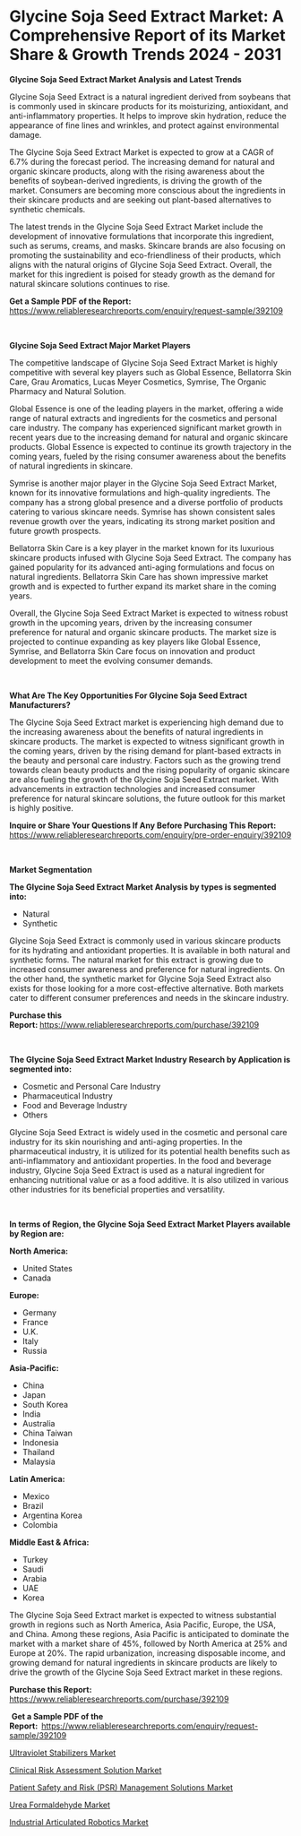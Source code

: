 <p><h1>Glycine Soja Seed Extract Market: A Comprehensive Report of its Market Share & Growth Trends 2024 - 2031</h1></p><p><strong>Glycine Soja Seed Extract Market Analysis and Latest Trends</strong></p>
<p><p>Glycine Soja Seed Extract is a natural ingredient derived from soybeans that is commonly used in skincare products for its moisturizing, antioxidant, and anti-inflammatory properties. It helps to improve skin hydration, reduce the appearance of fine lines and wrinkles, and protect against environmental damage.</p><p>The Glycine Soja Seed Extract Market is expected to grow at a CAGR of 6.7% during the forecast period. The increasing demand for natural and organic skincare products, along with the rising awareness about the benefits of soybean-derived ingredients, is driving the growth of the market. Consumers are becoming more conscious about the ingredients in their skincare products and are seeking out plant-based alternatives to synthetic chemicals.</p><p>The latest trends in the Glycine Soja Seed Extract Market include the development of innovative formulations that incorporate this ingredient, such as serums, creams, and masks. Skincare brands are also focusing on promoting the sustainability and eco-friendliness of their products, which aligns with the natural origins of Glycine Soja Seed Extract. Overall, the market for this ingredient is poised for steady growth as the demand for natural skincare solutions continues to rise.</p></p>
<p><strong>Get a Sample PDF of the Report:&nbsp;</strong> <a href="https://www.reliableresearchreports.com/enquiry/request-sample/392109">https://www.reliableresearchreports.com/enquiry/request-sample/392109</a></p>
<p>&nbsp;</p>
<p><strong>Glycine Soja Seed Extract Major Market Players</strong></p>
<p><p>The competitive landscape of Glycine Soja Seed Extract Market is highly competitive with several key players such as Global Essence, Bellatorra Skin Care, Grau Aromatics, Lucas Meyer Cosmetics, Symrise, The Organic Pharmacy and Natural Solution. </p><p>Global Essence is one of the leading players in the market, offering a wide range of natural extracts and ingredients for the cosmetics and personal care industry. The company has experienced significant market growth in recent years due to the increasing demand for natural and organic skincare products. Global Essence is expected to continue its growth trajectory in the coming years, fueled by the rising consumer awareness about the benefits of natural ingredients in skincare.</p><p>Symrise is another major player in the Glycine Soja Seed Extract Market, known for its innovative formulations and high-quality ingredients. The company has a strong global presence and a diverse portfolio of products catering to various skincare needs. Symrise has shown consistent sales revenue growth over the years, indicating its strong market position and future growth prospects.</p><p>Bellatorra Skin Care is a key player in the market known for its luxurious skincare products infused with Glycine Soja Seed Extract. The company has gained popularity for its advanced anti-aging formulations and focus on natural ingredients. Bellatorra Skin Care has shown impressive market growth and is expected to further expand its market share in the coming years.</p><p>Overall, the Glycine Soja Seed Extract Market is expected to witness robust growth in the upcoming years, driven by the increasing consumer preference for natural and organic skincare products. The market size is projected to continue expanding as key players like Global Essence, Symrise, and Bellatorra Skin Care focus on innovation and product development to meet the evolving consumer demands.</p></p>
<p>&nbsp;</p>
<p><strong>What Are The Key Opportunities For Glycine Soja Seed Extract Manufacturers?</strong></p>
<p><p>The Glycine Soja Seed Extract market is experiencing high demand due to the increasing awareness about the benefits of natural ingredients in skincare products. The market is expected to witness significant growth in the coming years, driven by the rising demand for plant-based extracts in the beauty and personal care industry. Factors such as the growing trend towards clean beauty products and the rising popularity of organic skincare are also fueling the growth of the Glycine Soja Seed Extract market. With advancements in extraction technologies and increased consumer preference for natural skincare solutions, the future outlook for this market is highly positive.</p></p>
<p><strong>Inquire or Share Your Questions If Any Before Purchasing This Report:</strong> <a href="https://www.reliableresearchreports.com/enquiry/pre-order-enquiry/392109">https://www.reliableresearchreports.com/enquiry/pre-order-enquiry/392109</a></p>
<p>&nbsp;</p>
<p><strong>Market Segmentation</strong></p>
<p><strong>The Glycine Soja Seed Extract Market Analysis by types is segmented into:</strong></p>
<p><ul><li>Natural</li><li>Synthetic</li></ul></p>
<p><p>Glycine Soja Seed Extract is commonly used in various skincare products for its hydrating and antioxidant properties. It is available in both natural and synthetic forms. The natural market for this extract is growing due to increased consumer awareness and preference for natural ingredients. On the other hand, the synthetic market for Glycine Soja Seed Extract also exists for those looking for a more cost-effective alternative. Both markets cater to different consumer preferences and needs in the skincare industry.</p></p>
<p><strong>Purchase this Report:&nbsp;</strong><a href="https://www.reliableresearchreports.com/purchase/392109">https://www.reliableresearchreports.com/purchase/392109</a></p>
<p>&nbsp;</p>
<p><strong>The Glycine Soja Seed Extract Market Industry Research by Application is segmented into:</strong></p>
<p><ul><li>Cosmetic and Personal Care Industry</li><li>Pharmaceutical Industry</li><li>Food and Beverage Industry</li><li>Others</li></ul></p>
<p><p>Glycine Soja Seed Extract is widely used in the cosmetic and personal care industry for its skin nourishing and anti-aging properties. In the pharmaceutical industry, it is utilized for its potential health benefits such as anti-inflammatory and antioxidant properties. In the food and beverage industry, Glycine Soja Seed Extract is used as a natural ingredient for enhancing nutritional value or as a food additive. It is also utilized in various other industries for its beneficial properties and versatility.</p></p>
<p>&nbsp;</p>
<p><strong>In terms of Region, the Glycine Soja Seed Extract Market Players available by Region are:</strong></p>
<p>
    <p> <strong> North America: </strong>
        <ul>
            <li>United States</li>
            <li>Canada</li>
        </ul>
        </p> 
    <p> <strong> Europe: </strong>
        <ul>
            <li>Germany</li>
            <li>France</li>
            <li>U.K.</li>
            <li>Italy</li>
            <li>Russia</li>
        </ul>
        </p> 
    <p> <strong> Asia-Pacific: </strong>
        <ul>
            <li>China</li>
            <li>Japan</li>
            <li>South Korea</li>
            <li>India</li>
            <li>Australia</li>
            <li>China Taiwan</li>
            <li>Indonesia</li>
            <li>Thailand</li>
            <li>Malaysia</li>
        </ul>
        </p> 
    <p> <strong> Latin America: </strong>
        <ul>
            <li>Mexico</li>
            <li>Brazil</li>
            <li>Argentina Korea</li>
            <li>Colombia</li>
        </ul>
        </p> 
    <p> <strong> Middle East & Africa: </strong>
        <ul>
            <li>Turkey</li>
            <li>Saudi</li>
            <li>Arabia</li>
            <li>UAE</li>
            <li>Korea</li>
        </ul>
    </p>
    </p>
<p><p>The Glycine Soja Seed Extract market is expected to witness substantial growth in regions such as North America, Asia Pacific, Europe, the USA, and China. Among these regions, Asia Pacific is anticipated to dominate the market with a market share of 45%, followed by North America at 25% and Europe at 20%. The rapid urbanization, increasing disposable income, and growing demand for natural ingredients in skincare products are likely to drive the growth of the Glycine Soja Seed Extract market in these regions.</p></p>
<p><strong>Purchase this Report: </strong><a href="https://www.reliableresearchreports.com/purchase/392109">https://www.reliableresearchreports.com/purchase/392109</a></p>
<p>&nbsp;<strong>Get a Sample PDF of the Report:&nbsp;&nbsp;</strong><a href="https://www.reliableresearchreports.com/enquiry/request-sample/392109">https://www.reliableresearchreports.com/enquiry/request-sample/392109</a></p>
<p><strong></strong></p>
<p><p><a href="https://view.publitas.com/reportprime-1/ultraviolet-stabilizers-market-research-report-forecasted-for-period-from-2024-2031-by-market-type-market-application-and-region/">Ultraviolet Stabilizers Market</a></p><p><a href="https://fuschia-pecorino-a6d.notion.site/Clinical-Risk-Assessment-Solution-Market-Size-Focuses-on-Market-Dynamics-In-Depth-Analysis-and-Futu-7947affe501e4c88b29f2c5c4a51762c">Clinical Risk Assessment Solution Market</a></p><p><a href="https://changeable-paste-463.notion.site/Patient-Safety-and-Risk-PSR-Management-Solutions-Market-Growth-Market-Trends-COVID-19-Impact-an-37904fd80111406da290c11d4c8cd2ff">Patient Safety and Risk (PSR) Management Solutions Market</a></p><p><a href="https://view.publitas.com/reportprime-1/urea-formaldehyde-market-size-market-trends-and-growth-outlook-forecasted-for-period-from-2024-to-2031/">Urea Formaldehyde Market</a></p><p><a href="https://florentine-yuzu-f42.notion.site/Industrial-Articulated-Robotics-Market-Size-and-Examines-its-Market-Scope-with-a-Primary-Focus-on--ae0edb235c7d4c3381e40b66f4996db7">Industrial Articulated Robotics Market</a></p></p>